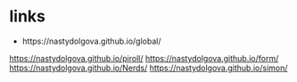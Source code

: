 # links
<ul>
  <li>https://nastydolgova.github.io/global/</li>
</ul>

https://nastydolgova.github.io/piroll/
https://nastydolgova.github.io/form/
https://nastydolgova.github.io/Nerds/
https://nastydolgova.github.io/simon/

